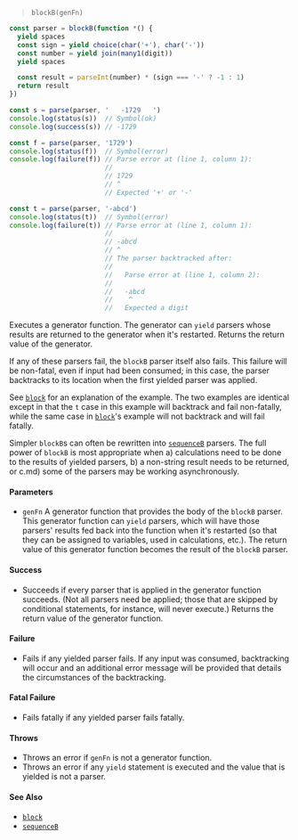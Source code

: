 <!--
 Copyright (c) 2020 Thomas J. Otterson
 
 This software is released under the MIT License.
 https://opensource.org/licenses/MIT
-->

> `blockB(genFn)`

```javascript
const parser = blockB(function *() {
  yield spaces
  const sign = yield choice(char('+'), char('-'))
  const number = yield join(many1(digit))
  yield spaces

  const result = parseInt(number) * (sign === '-' ? -1 : 1)
  return result
})

const s = parse(parser, '   -1729   ')
console.log(status(s))  // Symbol(ok)
console.log(success(s)) // -1729

const f = parse(parser, '1729')
console.log(status(f))  // Symbol(error)
console.log(failure(f)) // Parse error at (line 1, column 1):
                        //
                        // 1729
                        // ^
                        // Expected '+' or '-'

const t = parse(parser, '-abcd')
console.log(status(t))  // Symbol(error)
console.log(failure(t)) // Parse error at (line 1, column 1):
                        //
                        // -abcd
                        // ^
                        // The parser backtracked after:
                        //
                        //   Parse error at (line 1, column 2):
                        //
                        //   -abcd
                        //    ^
                        //   Expected a digit
```

Executes a generator function. The generator can `yield` parsers whose results are returned to the generator when it's restarted. Returns the return value of the generator.

If any of these parsers fail, the `blockB` parser itself also fails. This failure will be non-fatal, even if input had been consumed; in this case, the parser backtracks to its location when the first yielded parser was applied.

See [`block`](block.md) for an explanation of the example. The two examples are identical except in that the `t` case in this example will backtrack and fail non-fatally, while the same case in [`block`](block.md)'s example will not backtrack and will fail fatally.

Simpler `blockB`s can often be rewritten into [`sequenceB`](sequenceb.md) parsers. The full power of `blockB` is most appropriate when a) calculations need to be done to the results of yielded parsers, b) a non-string result needs to be returned, or c.md) some of the parsers may be working asynchronously.

#### Parameters

* `genFn` A generator function that provides the body of the `blockB` parser. This generator function can `yield` parsers, which will have those parsers' results fed back into the function when it's restarted (so that they can be assigned to variables, used in calculations, etc.). The return value of this generator function becomes the result of the `blockB` parser.

#### Success

* Succeeds if every parser that is applied in the generator function succeeds. (Not all parsers need be applied; those that are skipped by conditional statements, for instance, will never execute.) Returns the return value of the generator function.

#### Failure

* Fails if any yielded parser fails. If any input was consumed, backtracking will occur and an additional error message will be provided that details the circumstances of the backtracking.

#### Fatal Failure

* Fails fatally if any yielded parser fails fatally.

#### Throws

* Throws an error if `genFn` is not a generator function. 
* Throws an error if any `yield` statement is executed and the value that is yielded is not a parser.

#### See Also

* [`block`](block.md)
* [`sequenceB`](sequenceb.md)